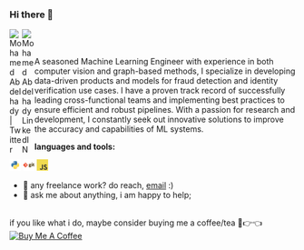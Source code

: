 ### Hi there 👋

<a href="https://twitter.com/adelizer0">
  <img align="left" alt="Mohamed Abdelhady | Twitter" width="22px" src="https://raw.githubusercontent.com/peterthehan/peterthehan/master/assets/twitter.svg" />
</a>
<a href="https://www.linkedin.com/in/maabdelhady/">
  <img align="left" alt="Mohamed Abdelhady LinkedIN" width="22px" src="https://raw.githubusercontent.com/peterthehan/peterthehan/master/assets/linkedin.svg" />
</a>
<br>
<br>

A seasoned Machine Learning Engineer with experience in both computer vision and graph-based methods, I specialize in developing data-driven products and models for fraud detection and identity verification use cases. I have a proven track record of successfully leading cross-functional teams and implementing best practices to ensure efficient and robust pipelines. With a passion for research and development, I constantly seek out innovative solutions to improve the accuracy and capabilities of ML systems.

**languages and tools:**  


<code><img height="20" src="https://raw.githubusercontent.com/github/explore/80688e429a7d4ef2fca1e82350fe8e3517d3494d/topics/python/python.png"></code>
<code><img height="20" src="https://raw.githubusercontent.com/github/explore/80688e429a7d4ef2fca1e82350fe8e3517d3494d/topics/git/git.png"></code>
<code><img height="20" src="https://raw.githubusercontent.com/github/explore/80688e429a7d4ef2fca1e82350fe8e3517d3494d/topics/javascript/javascript.png"></code>

- 💼 any freelance work? do reach, [email](mailto:m.adel.abdelhady@gmail.com) :)
- 💬 ask me about anything, i am happy to help;

<br>
if you like what i do, maybe consider buying me a coffee/tea 🥺👉👈
<a href="https://www.buymeacoffee.com/madelabdelhady" target="_blank"><img src="https://cdn.buymeacoffee.com/buttons/v2/default-red.png" alt="Buy Me A Coffee" width="150" ></a>

<!--
**adelizer/adelizer** is a ✨ _special_ ✨ repository because its `README.md` (this file) appears on your GitHub profile.

Here are some ideas to get you started:

- 🔭 I’m currently working on ...
- 🌱 I’m currently learning ...
- 👯 I’m looking to collaborate on ...
- 🤔 I’m looking for help with ...
- 💬 Ask me about ...
- 📫 How to reach me: ...
- 😄 Pronouns: ...
- ⚡ Fun fact: ...
-->
